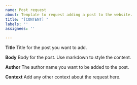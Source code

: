 ```yaml
---
name: Post request
about: Template to request adding a post to the website.
title: "[CONTENT] "
labels: ''
assignees: ''

---
```


**Title**
Title for the post you want to add.

**Body**
Body for the post. Use markdown to style the content.

**Author**
The author name you want to be added to the post.

**Context**
Add any other context about the request here.
